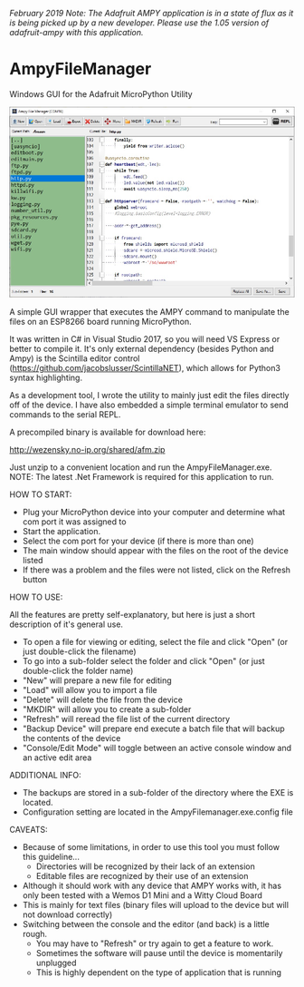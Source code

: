 <i>February 2019 Note: The Adafruit AMPY application is in a state of flux as it is being picked up by a new developer.  Please use the 1.05 version of adafruit-ampy with this application.</i>

# AmpyFileManager
Windows GUI for the Adafruit MicroPython Utility
<p align="center">
  <img src="https://github.com/joewez/AmpyFileManager/blob/master/afm.jpg" alt="Screenshot"/>
</p>

A simple GUI wrapper that executes the AMPY command to manipulate the files on an ESP8266 board running MicroPython.

It was written in C# in Visual Studio 2017, so you will need VS Express or better to compile it.  It's only external dependency (besides Python and Ampy) is the Scintilla editor control (https://github.com/jacobslusser/ScintillaNET), which allows for Python3 syntax highlighting.

As a development tool, I wrote the utility to mainly just edit the files directly off of the device.  I have also embedded a simple terminal emulator to send commands to the serial REPL.

A precompiled binary is available for download here:

  http://wezensky.no-ip.org/shared/afm.zip
  
Just unzip to a convenient location and run the AmpyFileManager.exe. NOTE: The latest .Net Framework is required for this application to run.

HOW TO START:

- Plug your MicroPython device into your computer and determine what com port it was assigned to
- Start the application.
- Select the com port for your device (if there is more than one)
- The main window should appear with the files on the root of the device listed
- If there was a problem and the files were not listed, click on the Refresh button

HOW TO USE:

All the features are pretty self-explanatory, but here is just a short description of it's general use.

- To open a file for viewing or editing, select the file and click "Open" (or just double-click the filename)
- To go into a sub-folder select the folder and click "Open" (or just double-click the folder name)
- "New" will prepare a new file for editing
- "Load" will allow you to import a file
- "Delete" will delete the file from the device
- "MKDIR" will allow you to create a sub-folder
- "Refresh" will reread the file list of the current directory
- "Backup Device" will prepare end execute a batch file that will backup the contents of the device
- "Console/Edit Mode" will toggle between an active console window and an active edit area

ADDITIONAL INFO:

- The backups are stored in a sub-folder of the directory where the EXE is located.
- Configuration setting are located in the AmpyFilemanager.exe.config file

CAVEATS:

- Because of some limitations, in order to use this tool you must follow this guideline...
    - Directories will be recognized by their lack of an extension
    - Editable files are recognized by their use of an extension 
- Although it should work with any device that AMPY works with, it has only been tested with a Wemos D1 Mini and a Witty Cloud Board
- This is mainly for text files (binary files will upload to the device but will not download correctly)
- Switching between the console and the editor (and back) is a little rough.  
    - You may have to "Refresh" or try again to get a feature to work.
    - Sometimes the software will pause until the device is momentarily unplugged
    - This is highly dependent on the type of application that is running

